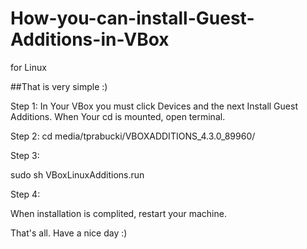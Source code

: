 How-you-can-install-Guest-Additions-in-VBox
===========================================

for Linux

##That is very simple :)

Step 1:
In Your VBox you must click Devices and the next Install Guest Additions.
When Your cd is mounted, open terminal.


Step 2:
cd media/tprabucki/VBOXADDITIONS_4.3.0_89960/

Step 3:

sudo sh VBoxLinuxAdditions.run

Step 4:

When installation is complited, restart your machine.

That's all. Have a nice day :)
